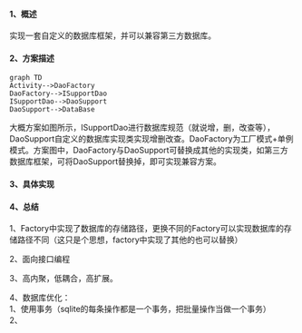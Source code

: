 #### 1、概述
实现一套自定义的数据库框架，并可以兼容第三方数据库。
#### 2、方案描述

```
graph TD
Activity-->DaoFactory
DaoFactory-->ISupportDao
ISupportDao-->DaoSupport
DaoSupport-->DataBase
```
大概方案如图所示，ISupportDao进行数据库规范（就说增，删，改查等），DaoSupport自定义的数据库实现类实现增删改查。DaoFactory为工厂模式+单例模式。方案图中，DaoFactory与DaoSupport可替换成其他的实现类，如第三方数据库框架，可将DaoSupport替换掉，即可实现兼容方案。

#### 3、具体实现

#### 4、总结
1、Factory中实现了数据库的存储路径，更换不同的Factory可以实现数据库的存储路径不同（这只是个思想，factory中实现了其他的也可以替换）

2、面向接口编程

3、高内聚，低耦合，高扩展。

4、数据库优化：  
1、使用事务（sqlite的每条操作都是一个事务，把批量操作当做一个事务）  
2、
